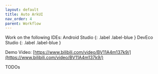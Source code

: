 ```yaml
---
layout: default
title: Auto ArkUI
nav_order: 4
parent: Workflow
---
```


Work on the following IDEs:
Android Studio
{: .label .label-blue }
DevEco Studio
{: .label .label-blue }

Demo Video: [https://www.bilibili.com/video/BV11A4m137k9/](https://www.bilibili.com/video/BV11A4m137k9/)

TODOs
